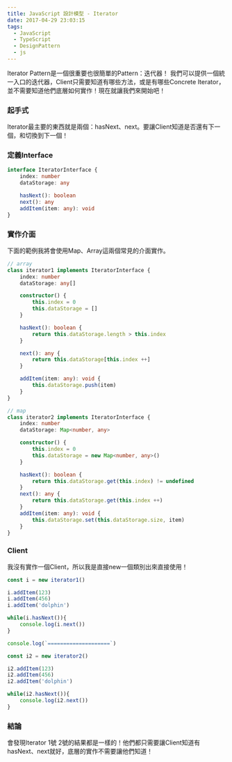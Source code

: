 ```yaml
---
title: JavaScript 設計模型 - Iterator
date: 2017-04-29 23:03:15
tags:
  - JavaScript
  - TypeScript
  - DesignPattern
  - js
---
```


Iterator Pattern是一個很重要也很簡單的Pattern：迭代器！
我們可以提供一個統一入口的迭代器，Client只需要知道有哪些方法，或是有哪些Concrete Iterator，並不需要知道他們底層如何實作！現在就讓我們來開始吧！

### 起手式
Iterator最主要的東西就是兩個：hasNext、next。要讓Client知道是否還有下一個，和切換到下一個！
<!--more-->


### 定義Interface

```ts
interface IteratorInterface {
    index: number
    dataStorage: any

    hasNext(): boolean
    next(): any
    addItem(item: any): void
}
```

### 實作介面
下面的範例我將會使用Map、Array這兩個常見的介面實作。

```ts
// array
class iterator1 implements IteratorInterface {
    index: number
    dataStorage: any[]

    constructor() {
        this.index = 0
        this.dataStorage = []
    }

    hasNext(): boolean {
        return this.dataStorage.length > this.index
    }

    next(): any {
        return this.dataStorage[this.index ++]
    }

    addItem(item: any): void {
        this.dataStorage.push(item)
    }
}
```

```ts
// map
class iterator2 implements IteratorInterface {
    index: number
    dataStorage: Map<number, any>

    constructor() {
        this.index = 0
        this.dataStorage = new Map<number, any>()
    }

    hasNext(): boolean {
        return this.dataStorage.get(this.index) != undefined
    }
    next(): any {
        return this.dataStorage.get(this.index ++)
    }
    addItem(item: any): void {
        this.dataStorage.set(this.dataStorage.size, item)
    }
}
```

### Client
我沒有實作一個Client，所以我是直接new一個類別出來直接使用！

```ts
const i = new iterator1()

i.addItem(123)
i.addItem(456)
i.addItem('dolphin')

while(i.hasNext()){
    console.log(i.next())
}

console.log(`====================`)

const i2 = new iterator2()

i2.addItem(123)
i2.addItem(456)
i2.addItem('dolphin')

while(i2.hasNext()){
    console.log(i2.next())
}
```

### 結論
會發現Iterator 1號 2號的結果都是一樣的！他們都只需要讓Client知道有hasNext、next就好，底層的實作不需要讓他們知道！
